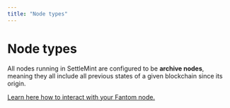 ```yaml
---
title: "Node types"
---
```


# Node types

All nodes running in SettleMint are configured to be **archive nodes**, meaning they all include all previous states of a given blockchain since its origin.

[Learn here how to interact with your Fantom node.](3_fantom-connect-to-a-node.md)
